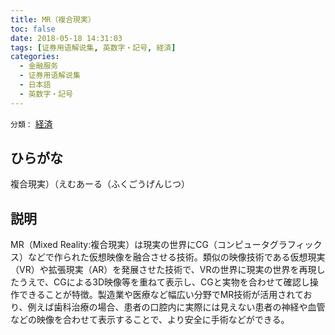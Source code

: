 ```yaml
---
title: MR（複合現実）
toc: false
date: 2018-05-18 14:31:03
tags: [证券用语解说集, 英数字・記号, 経済]
categories:
  - 金融服务
  - 证券用语解说集
  - 日本語
  - 英数字・記号
---
```


`分類：` [経済](/tags/経済/)

## ひらがな

複合現実）（えむあーる（ふくごうげんじつ）

## 説明

MR（Mixed Reality:複合現実）は現実の世界にCG（コンピュータグラフィックス）などで作られた仮想映像を融合させる技術。類似の映像技術である仮想現実（VR）や拡張現実（AR）を発展させた技術で、VRの世界に現実の世界を再現したうえで、CGによる3D映像等を重ねて表示し、CGと実物を合わせて確認し操作できることが特徴。製造業や医療など幅広い分野でMR技術が活用されており、例えば歯科治療の場合、患者の口腔内に実際には見えない患者の神経や血管などの映像を合わせて表示することで、より安全に手術などができる。
